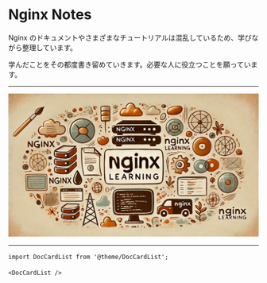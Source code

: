 # Nginx Notes

Nginx のドキュメントやさまざまなチュートリアルは混乱しているため、学びながら整理しています。

学んだことをその都度書き留めていきます。必要な人に役立つことを願っています。

---

![title](./resources/title.webp)

---

```mdx-code-block
import DocCardList from '@theme/DocCardList';

<DocCardList />
```
